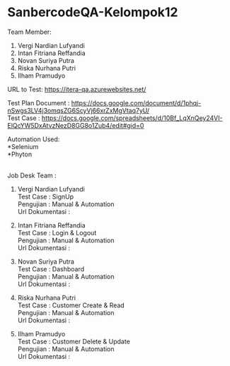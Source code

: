 # SanbercodeQA-Kelompok12

Team Member:
1. Vergi Nardian Lufyandi 
2. Intan Fitriana Reffandia 
3. Novan Suriya Putra 
4. Riska Nurhana Putri 
5. Ilham Pramudyo 
 
URL to Test: https://itera-qa.azurewebsites.net/

Test Plan Document : https://docs.google.com/document/d/1phqj-nSwgs3LV4j3omqsZG6ScyVj66xrZxMgVtaq7yU/ <br>
Test Case : https://docs.google.com/spreadsheets/d/10Bf_LqXnQey24VI-ElQcYW5DxAtvzNezD8GG8o1Zub4/edit#gid=0 <br>

Automation Used:<br>
*Selenium<br>
*Phyton<br><br>

Job Desk Team :
1. Vergi Nardian Lufyandi <br>
Test Case : SignUp<br>
Pengujian : Manual & Automation <br>
Url Dokumentasi :

2. Intan Fitriana Reffandia <br>
Test Case : Login & Logout<br>
Pengujian : Manual & Automation <br>
Url Dokumentasi : 

3. Novan Suriya Putra <br>
Test Case : Dashboard <br>
Pengujian : Manual & Automation <br>
Url Dokumentasi : 

4. Riska Nurhana Putri <br>
Test Case : Customer Create & Read <br>
Pengujian : Manual & Automation <br>
Url Dokumentasi : 

5. Ilham Pramudyo <br>
Test Case : Customer Delete & Update <br>
Pengujian : Manual & Automation <br>
Url Dokumentasi : 
